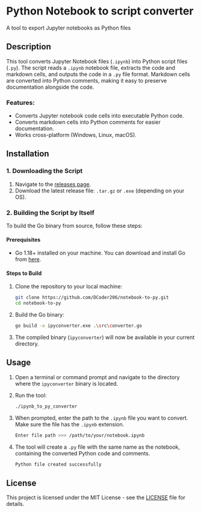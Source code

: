 # Python Notebook to script converter
A tool to export Jupyter notebooks as Python files

## Description

This tool converts Jupyter Notebook files (`.ipynb`) into Python script files (`.py`). The script reads a `.ipynb` notebook file, extracts the code and markdown cells, and outputs the code in a `.py` file format. Markdown cells are converted into Python comments, making it easy to preserve documentation alongside the code.

### Features:
- Converts Jupyter notebook code cells into executable Python code.
- Converts markdown cells into Python comments for easier documentation.
- Works cross-platform (Windows, Linux, macOS).

## Installation

### 1. Downloading the Script

1. Navigate to the [releases page](https://github.com/DCoder206/notebook-to-py/releases/tag/v1.0.0).
2. Download the latest release file: `.tar.gz` or `.exe` (depending on your OS).

### 2. Building the Script by Itself

To build the Go binary from source, follow these steps:

#### Prerequisites
- Go 1.18+ installed on your machine. You can download and install Go from [here](https://go.dev/dl/).

#### Steps to Build

1. Clone the repository to your local machine:

   ```bash
   git clone https://github.com/DCoder206/notebook-to-py.git
   cd notebook-to-py
   ```

2. Build the Go binary:

   ```bash
   go build -o ipyconverter.exe .\src\converter.go
   ```

3. The compiled binary (`ipyconverter`) will now be available in your current directory.

## Usage

1. Open a terminal or command prompt and navigate to the directory where the `ipyconverter` binary is located.
2. Run the tool:

   ```bash
   ./ipynb_to_py_converter
   ```

3. When prompted, enter the path to the `.ipynb` file you want to convert. Make sure the file has the `.ipynb` extension.

   ```bash
   Enter file path >>> /path/to/your/notebook.ipynb
   ```

4. The tool will create a `.py` file with the same name as the notebook, containing the converted Python code and comments.

   ```bash
   Python file created successfully
   ```

## License

This project is licensed under the MIT License - see the [LICENSE](LICENSE) file for details.
